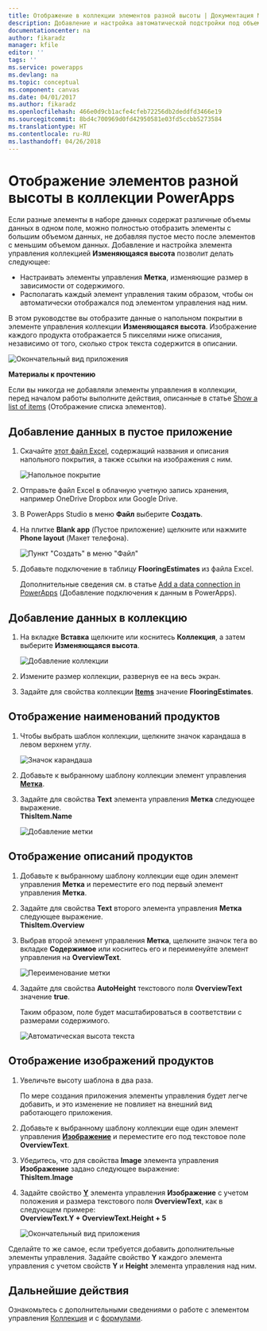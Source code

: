 ```yaml
---
title: Отображение в коллекции элементов разной высоты | Документация Майкрософт
description: Добавление и настройка автоматической подстройки под объем содержимого каждого элемента коллекции с изменяющейся высотой
documentationcenter: na
author: fikaradz
manager: kfile
editor: ''
tags: ''
ms.service: powerapps
ms.devlang: na
ms.topic: conceptual
ms.component: canvas
ms.date: 04/01/2017
ms.author: fikaradz
ms.openlocfilehash: 466e0d9cb1acfe4cfeb72256db2deddfd3466e19
ms.sourcegitcommit: 8bd4c700969d0fd42950581e03fd5ccbb5273584
ms.translationtype: HT
ms.contentlocale: ru-RU
ms.lasthandoff: 04/26/2018
---
```

# <a name="show-items-of-different-heights-in-a-powerapps-gallery"></a>Отображение элементов разной высоты в коллекции PowerApps
Если разные элементы в наборе данных содержат различные объемы данных в одном поле, можно полностью отобразить элементы с большим объемом данных, не добавляя пустое место после элементов с меньшим объемом данных. Добавление и настройка элемента управления коллекцией **Изменяющаяся высота** позволит делать следующее:

* Настраивать элементы управления **Метка**, изменяющие размер в зависимости от содержимого.
* Располагать каждый элемент управления таким образом, чтобы он автоматически отображался под элементом управления над ним.

В этом руководстве вы отобразите данные о напольном покрытии в элементе управления коллекции **Изменяющаяся высота**. Изображение каждого продукта отображается 5 пикселями ниже описания, независимо от того, сколько строк текста содержится в описании.

![Окончательный вид приложения](./media/gallery-dynamic-sizing/dynamic-app.png)

**Материалы к прочтению**

Если вы никогда не добавляли элементы управления в коллекции, перед началом работы выполните действия, описанные в статье [Show a list of items](add-gallery.md) (Отображение списка элементов).

## <a name="add-data-to-a-blank-app"></a>Добавление данных в пустое приложение
1. Скачайте [этот файл Excel](https://az787822.vo.msecnd.net/documentation/get-started-from-data/FlooringEstimates.xlsx), содержащий названия и описания напольного покрытия, а также ссылки на изображения с ним.

    ![Напольное покрытие](./media/gallery-dynamic-sizing/flooring-products.png)

2. Отправьте файл Excel в облачную учетную запись хранения, например OneDrive Dropbox или Google Drive.

3. В PowerApps Studio в меню **Файл** выберите **Создать**.

4. На плитке **Blank app** (Пустое приложение) щелкните или нажмите **Phone layout** (Макет телефона).

    ![Пункт "Создать" в меню "Файл"](./media/gallery-dynamic-sizing/blank-app.png)

5. Добавьте подключение в таблицу **FlooringEstimates** из файла Excel.

    Дополнительные сведения см. в статье [Add a data connection in PowerApps](add-data-connection.md) (Добавление подключения к данным в PowerApps).

## <a name="add-data-to-a-gallery"></a>Добавление данных в коллекцию
1. На вкладке **Вставка** щелкните или коснитесь **Коллекция**, а затем выберите **Изменяющаяся высота**.

    ![Добавление коллекции](./media/gallery-dynamic-sizing/add-flexible.png)
2. Измените размер коллекции, развернув ее на весь экран.

3. Задайте для свойства коллекции **[Items](controls/properties-core.md)** значение **FlooringEstimates**.

## <a name="show-the-product-names"></a>Отображение наименований продуктов
1. Чтобы выбрать шаблон коллекции, щелкните значок карандаша в левом верхнем углу.

    ![Значок карандаша](./media/gallery-dynamic-sizing/edit-template.png)

2. Добавьте к выбранному шаблону коллекции элемент управления **[Метка](controls/control-text-box.md)**.

3. Задайте для свойства **Text** элемента управления **Метка** следующее выражение.<br>
   **ThisItem.Name**

    ![Добавление метки](./media/gallery-dynamic-sizing/add-text-box.png)

## <a name="show-the-product-overviews"></a>Отображение описаний продуктов
1. Добавьте к выбранному шаблону коллекции еще один элемент управления **Метка** и переместите его под первый элемент управления **Метка**.  

2. Задайте для свойства **Text** второго элемента управления **Метка** следующее выражение.<br> **ThisItem.Overview**

3. Выбрав второй элемент управления **Метка**, щелкните значок тега во вкладке **Содержимое** или коснитесь его и переименуйте элемент управления на **OverviewText**.

    ![Переименование метки](./media/gallery-dynamic-sizing/rename-text-box.png)

4. Задайте для свойства **AutoHeight** текстового поля **OverviewText** значение **true**.

    Таким образом, поле будет масштабироваться в соответствии с размерами содержимого.

      ![Автоматическая высота текста](./media/gallery-dynamic-sizing/autoheight-text.png)

## <a name="show-the-product-images"></a>Отображение изображений продуктов
1. Увеличьте высоту шаблона в два раза.

    По мере создания приложения элементы управления будет легче добавить, и это изменение не повлияет на внешний вид работающего приложения.

2. Добавьте к выбранному шаблону коллекции еще один элемент управления **[Изображение](controls/control-image.md)** и переместите его под текстовое поле **OverviewText**.

3. Убедитесь, что для свойства **Image** элемента управления **Изображение** задано следующее выражение:<br>
    **ThisItem.Image**

4. Задайте свойство **[Y](controls/properties-core.md)** элемента управления **Изображение** с учетом положения и размера текстового поля **OverviewText**, как в следующем примере:
   <br>**OverviewText.Y + OverviewText.Height + 5**

    ![Окончательный вид приложения](./media/gallery-dynamic-sizing/final-app.png)

Сделайте то же самое, если требуется добавить дополнительные элементы управления. Задайте свойство **Y** каждого элемента управления с учетом свойств **Y** и **Height** элемента управления над ним.

## <a name="next-steps"></a>Дальнейшие действия
Ознакомьтесь с дополнительными сведениями о работе с элементом управления [Коллекция](working-with-forms.md) и с [формулами](working-with-formulas.md).
